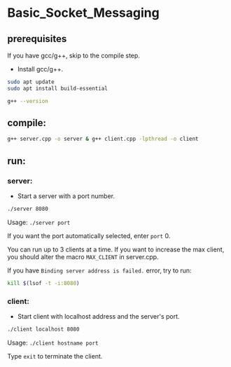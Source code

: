 # Basic_Socket_Messaging
## prerequisites
If you have gcc/g++, skip to the compile step.
- Install gcc/g++.
```bash
sudo apt update
sudo apt install build-essential
```
```bash
g++ --version
```
## compile:
```bash
g++ server.cpp -o server & g++ client.cpp -lpthread -o client
```
## run:
### server:
- Start a server with a port number.
```bash
./server 8080
```
Usage: `./server port`

If you want the port automatically selected, enter `port` 0.

You can run up to 3 clients at a time. If you want to increase the max client, you should alter the macro `MAX_CLIENT` in server.cpp.

If you have `Binding server address is failed.` error, try to run:
```bash
kill $(lsof -t -i:8080)
```
### client:
- Start client with localhost address and the server's port.
```bash
./client localhost 8080
```
Usage: `./client hostname port`

Type `exit` to terminate the client.
